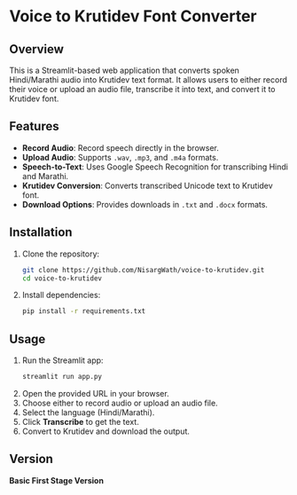 # Voice to Krutidev Font Converter

## Overview
This is a Streamlit-based web application that converts spoken Hindi/Marathi audio into Krutidev text format. It allows users to either record their voice or upload an audio file, transcribe it into text, and convert it to Krutidev font.

## Features
- **Record Audio**: Record speech directly in the browser.
- **Upload Audio**: Supports `.wav`, `.mp3`, and `.m4a` formats.
- **Speech-to-Text**: Uses Google Speech Recognition for transcribing Hindi and Marathi.
- **Krutidev Conversion**: Converts transcribed Unicode text to Krutidev font.
- **Download Options**: Provides downloads in `.txt` and `.docx` formats.

## Installation
1. Clone the repository:
   ```sh
   git clone https://github.com/NisargWath/voice-to-krutidev.git
   cd voice-to-krutidev
   ```
2. Install dependencies:
   ```sh
   pip install -r requirements.txt
   ```

## Usage
1. Run the Streamlit app:
   ```sh
   streamlit run app.py
   ```
2. Open the provided URL in your browser.
3. Choose either to record audio or upload an audio file.
4. Select the language (Hindi/Marathi).
5. Click **Transcribe** to get the text.
6. Convert to Krutidev and download the output.

## Version
**Basic First Stage Version**


